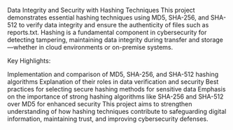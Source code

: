 Data Integrity and Security with Hashing Techniques
This project demonstrates essential hashing techniques using MD5, SHA-256, and SHA-512 to verify data integrity and ensure the authenticity of files such as reports.txt. Hashing is a fundamental component in cybersecurity for detecting tampering, maintaining data integrity during transfer and storage—whether in cloud environments or on-premise systems.

Key Highlights:

Implementation and comparison of MD5, SHA-256, and SHA-512 hashing algorithms
Explanation of their roles in data verification and security
Best practices for selecting secure hashing methods for sensitive data
Emphasis on the importance of strong hashing algorithms like SHA-256 and SHA-512 over MD5 for enhanced security
This project aims to strengthen understanding of how hashing techniques contribute to safeguarding digital information, maintaining trust, and improving cybersecurity defenses.
